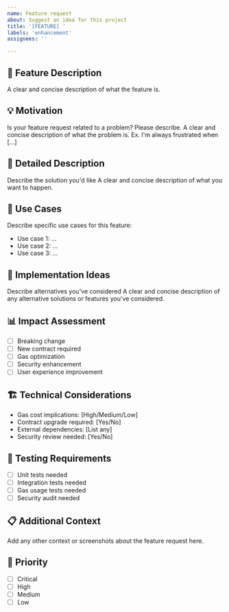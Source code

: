 ```yaml
---
name: Feature request
about: Suggest an idea for this project
title: '[FEATURE] '
labels: 'enhancement'
assignees: ''

---
```


## 🚀 Feature Description
A clear and concise description of what the feature is.

## 💡 Motivation
Is your feature request related to a problem? Please describe.
A clear and concise description of what the problem is. Ex. I'm always frustrated when [...]

## 📝 Detailed Description
Describe the solution you'd like
A clear and concise description of what you want to happen.

## 🎯 Use Cases
Describe specific use cases for this feature:
- Use case 1: ...
- Use case 2: ...
- Use case 3: ...

## 🔧 Implementation Ideas
Describe alternatives you've considered
A clear and concise description of any alternative solutions or features you've considered.

## 📊 Impact Assessment
- [ ] Breaking change
- [ ] New contract required
- [ ] Gas optimization
- [ ] Security enhancement
- [ ] User experience improvement

## 🏗️ Technical Considerations
- Gas cost implications: [High/Medium/Low]
- Contract upgrade required: [Yes/No]
- External dependencies: [List any]
- Security review needed: [Yes/No]

## 🧪 Testing Requirements
- [ ] Unit tests needed
- [ ] Integration tests needed
- [ ] Gas usage tests needed
- [ ] Security audit needed

## 📋 Additional Context
Add any other context or screenshots about the feature request here.

## 📅 Priority
- [ ] Critical
- [ ] High
- [ ] Medium
- [ ] Low 
